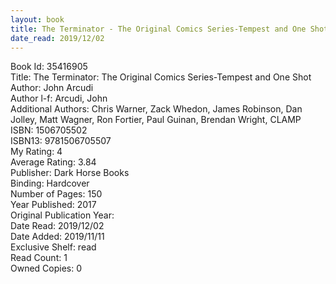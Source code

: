 ```yaml
---
layout: book
title: The Terminator - The Original Comics Series-Tempest and One Shot
date_read: 2019/12/02
---
```


Book Id: 35416905<br />
Title: The Terminator: The Original Comics Series-Tempest and One Shot<br />
Author: John Arcudi<br />
Author l-f: Arcudi, John<br />
Additional Authors: Chris Warner, Zack Whedon, James Robinson, Dan Jolley, Matt Wagner, Ron Fortier, Paul Guinan, Brendan Wright, CLAMP<br />
ISBN: 1506705502<br />
ISBN13: 9781506705507<br />
My Rating: 4<br />
Average Rating: 3.84<br />
Publisher: Dark Horse Books<br />
Binding: Hardcover<br />
Number of Pages: 150<br />
Year Published: 2017<br />
Original Publication Year: <br />
Date Read: 2019/12/02<br />
Date Added: 2019/11/11<br />
Exclusive Shelf: read<br />
Read Count: 1<br />
Owned Copies: 0<br />

